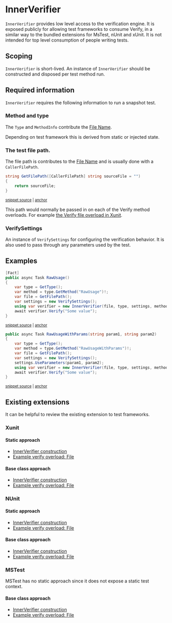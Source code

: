 <!--
GENERATED FILE - DO NOT EDIT
This file was generated by [MarkdownSnippets](https://github.com/SimonCropp/MarkdownSnippets).
Source File: /docs/mdsource/inner-verifier.source.md
To change this file edit the source file and then run MarkdownSnippets.
-->

# InnerVerifier

`InnerVerifier` provides low level access to the verification engine. It is exposed publicly for allowing test frameworks to consume Verify, in a similar way to the bundled extensions for MsTest, nUnit and xUnit. It is not intended for top level consumption of people writing tests.


## Scoping

`InnerVerifier` is short-lived. An instance of `InnerVerifier` should be constructed and disposed per test method run.


## Required information

`InnerVerifier` requires the following information to run a snapshot test.


### Method and type

The `Type` and `MethodInfo` contribute the [File Name](/docs/naming.md).

Depending on test framework this is derived from static or injected state.


### The test file path.

The file path is contributes to the [File Name](/docs/naming.md) and is usually done with a `CallerFilePath`.

<!-- snippet: GetFilePath -->
<a id='snippet-getfilepath'></a>
```cs
string GetFilePath([CallerFilePath] string sourceFile = "")
{
    return sourceFile;
}
```
<sup><a href='/src/Verify.Tests/Tests.cs#L779-L785' title='Snippet source file'>snippet source</a> | <a href='#snippet-getfilepath' title='Start of snippet'>anchor</a></sup>
<!-- endSnippet -->

This path would normally be passed in on each of the Verify method overloads. For example [the Verify file overload in Xunit](https://github.com/VerifyTests/Verify/blob/main/src/Verify.Xunit/Verifier_File.cs).


### VerifySettings

An instance of `VerifySettings` for configuring the verification behavior. It is also used to pass through any parameters used by the test.


## Examples

<!-- snippet: RawUsage -->
<a id='snippet-rawusage'></a>
```cs
[Fact]
public async Task RawUsage()
{
    var type = GetType();
    var method = type.GetMethod("RawUsage")!;
    var file = GetFilePath();
    var settings = new VerifySettings();
    using var verifier = new InnerVerifier(file, type, settings, method);
    await verifier.Verify("Some value");
}
```
<sup><a href='/src/Verify.Tests/Tests.cs#L787-L799' title='Snippet source file'>snippet source</a> | <a href='#snippet-rawusage' title='Start of snippet'>anchor</a></sup>
<!-- endSnippet -->

<!-- snippet: RawUsageWithParams -->
<a id='snippet-rawusagewithparams'></a>
```cs
public async Task RawUsageWithParams(string param1, string param2)
{
    var type = GetType();
    var method = type.GetMethod("RawUsageWithParams")!;
    var file = GetFilePath();
    var settings = new VerifySettings();
    settings.UseParameters(param1, param2);
    using var verifier = new InnerVerifier(file, type, settings, method);
    await verifier.Verify("Some value");
}
```
<sup><a href='/src/Verify.Tests/Tests.cs#L803-L814' title='Snippet source file'>snippet source</a> | <a href='#snippet-rawusagewithparams' title='Start of snippet'>anchor</a></sup>
<!-- endSnippet -->


## Existing extensions

It can be helpful to review the existing extension to test frameworks.


### Xunit


#### Static approach

 * [InnerVerifier construction](https://github.com/VerifyTests/Verify/blob/main/src/Verify.Xunit/Verifier.cs)
 * [Example verify overload: File](https://github.com/VerifyTests/Verify/blob/main/src/Verify.Xunit/Verifier_File.cs)


#### Base class approach

 * [InnerVerifier construction](https://github.com/VerifyTests/Verify/blob/main/src/Verify.Xunit/VerifyBase.cs)
 * [Example verify overload: File](https://github.com/VerifyTests/Verify/blob/main/src/Verify.Xunit/VerifyBase_File.cs)


### NUnit


#### Static approach

 * [InnerVerifier construction](https://github.com/VerifyTests/Verify/blob/main/src/Verify.NUnit/Verifier.cs)
 * [Example verify overload: File](https://github.com/VerifyTests/Verify/blob/main/src/Verify.NUnit/Verifier_File.cs)


#### Base class approach

 * [InnerVerifier construction](https://github.com/VerifyTests/Verify/blob/main/src/Verify.NUnit/VerifyBase.cs)
 * [Example verify overload: File](https://github.com/VerifyTests/Verify/blob/main/src/Verify.NUnit/VerifyBase_File.cs)


### MSTest

MSTest has no static approach since it does not expose a static test context.

#### Base class approach

 * [InnerVerifier construction](https://github.com/VerifyTests/Verify/blob/main/src/Verify.MSTest/VerifyBase.cs)
 * [Example verify overload: File](https://github.com/VerifyTests/Verify/blob/main/src/Verify.MSTest/VerifyBase_File.cs)
